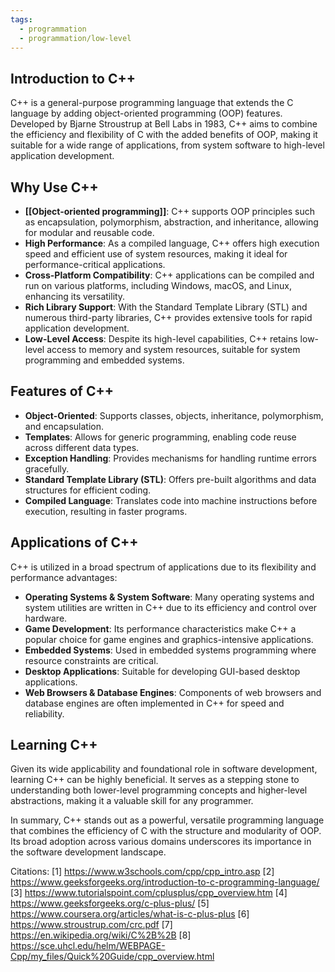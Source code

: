 ```yaml
---
tags:
  - programmation
  - programmation/low-level
---
```

## Introduction to C++

C++ is a general-purpose programming language that extends the C language by adding object-oriented programming (OOP) features. Developed by Bjarne Stroustrup at Bell Labs in 1983, C++ aims to combine the efficiency and flexibility of C with the added benefits of OOP, making it suitable for a wide range of applications, from system software to high-level application development.

## Why Use C++

- **[[Object-oriented programming]]**: C++ supports OOP principles such as encapsulation, polymorphism, abstraction, and inheritance, allowing for modular and reusable code.
- **High Performance**: As a compiled language, C++ offers high execution speed and efficient use of system resources, making it ideal for performance-critical applications.
- **Cross-Platform Compatibility**: C++ applications can be compiled and run on various platforms, including Windows, macOS, and Linux, enhancing its versatility.
- **Rich Library Support**: With the Standard Template Library (STL) and numerous third-party libraries, C++ provides extensive tools for rapid application development.
- **Low-Level Access**: Despite its high-level capabilities, C++ retains low-level access to memory and system resources, suitable for system programming and embedded systems.

## Features of C++

- **Object-Oriented**: Supports classes, objects, inheritance, polymorphism, and encapsulation.
- **Templates**: Allows for generic programming, enabling code reuse across different data types.
- **Exception Handling**: Provides mechanisms for handling runtime errors gracefully.
- **Standard Template Library (STL)**: Offers pre-built algorithms and data structures for efficient coding.
- **Compiled Language**: Translates code into machine instructions before execution, resulting in faster programs.

## Applications of C++

C++ is utilized in a broad spectrum of applications due to its flexibility and performance advantages:

- **Operating Systems & System Software**: Many operating systems and system utilities are written in C++ due to its efficiency and control over hardware.
- **Game Development**: Its performance characteristics make C++ a popular choice for game engines and graphics-intensive applications.
- **Embedded Systems**: Used in embedded systems programming where resource constraints are critical.
- **Desktop Applications**: Suitable for developing GUI-based desktop applications.
- **Web Browsers & Database Engines**: Components of web browsers and database engines are often implemented in C++ for speed and reliability.

## Learning C++

Given its wide applicability and foundational role in software development, learning C++ can be highly beneficial. It serves as a stepping stone to understanding both lower-level programming concepts and higher-level abstractions, making it a valuable skill for any programmer.

In summary, C++ stands out as a powerful, versatile programming language that combines the efficiency of C with the structure and modularity of OOP. Its broad adoption across various domains underscores its importance in the software development landscape.

Citations:
[1] https://www.w3schools.com/cpp/cpp_intro.asp
[2] https://www.geeksforgeeks.org/introduction-to-c-programming-language/
[3] https://www.tutorialspoint.com/cplusplus/cpp_overview.htm
[4] https://www.geeksforgeeks.org/c-plus-plus/
[5] https://www.coursera.org/articles/what-is-c-plus-plus
[6] https://www.stroustrup.com/crc.pdf
[7] https://en.wikipedia.org/wiki/C%2B%2B
[8] https://sce.uhcl.edu/helm/WEBPAGE-Cpp/my_files/Quick%20Guide/cpp_overview.html